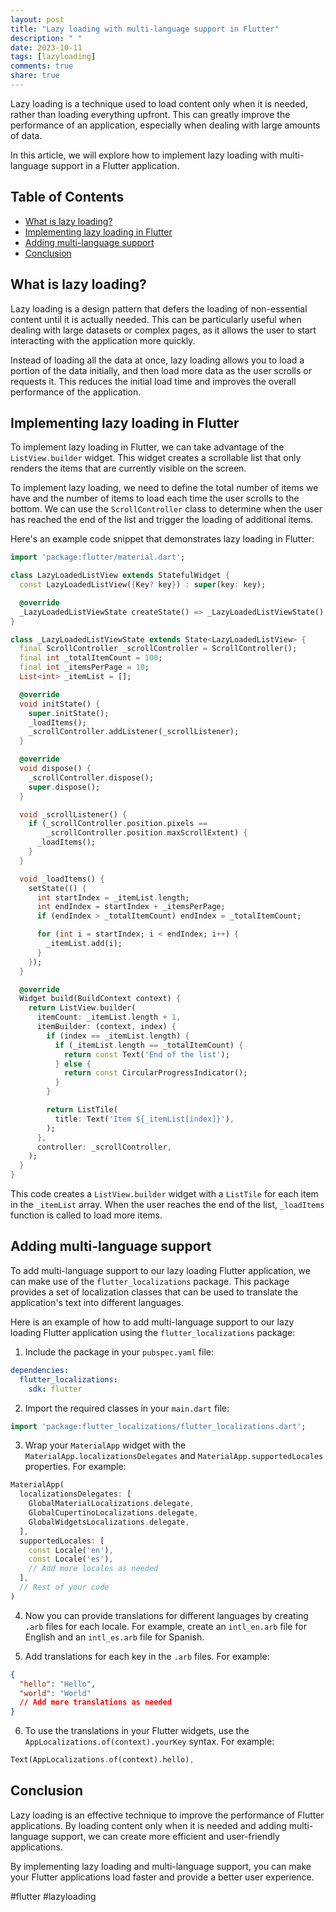 ```yaml
---
layout: post
title: "Lazy loading with multi-language support in Flutter"
description: " "
date: 2023-10-11
tags: [lazyloading]
comments: true
share: true
---
```


Lazy loading is a technique used to load content only when it is needed, rather than loading everything upfront. This can greatly improve the performance of an application, especially when dealing with large amounts of data.

In this article, we will explore how to implement lazy loading with multi-language support in a Flutter application.

## Table of Contents
- [What is lazy loading?](#what-is-lazy-loading)
- [Implementing lazy loading in Flutter](#implementing-lazy-loading-in-flutter)
- [Adding multi-language support](#adding-multi-language-support)
- [Conclusion](#conclusion)

## What is lazy loading?
Lazy loading is a design pattern that defers the loading of non-essential content until it is actually needed. This can be particularly useful when dealing with large datasets or complex pages, as it allows the user to start interacting with the application more quickly.

Instead of loading all the data at once, lazy loading allows you to load a portion of the data initially, and then load more data as the user scrolls or requests it. This reduces the initial load time and improves the overall performance of the application.

## Implementing lazy loading in Flutter
To implement lazy loading in Flutter, we can take advantage of the `ListView.builder` widget. This widget creates a scrollable list that only renders the items that are currently visible on the screen.

To implement lazy loading, we need to define the total number of items we have and the number of items to load each time the user scrolls to the bottom. We can use the `ScrollController` class to determine when the user has reached the end of the list and trigger the loading of additional items.

Here's an example code snippet that demonstrates lazy loading in Flutter:

```dart
import 'package:flutter/material.dart';

class LazyLoadedListView extends StatefulWidget {
  const LazyLoadedListView({Key? key}) : super(key: key);

  @override
  _LazyLoadedListViewState createState() => _LazyLoadedListViewState();
}

class _LazyLoadedListViewState extends State<LazyLoadedListView> {
  final ScrollController _scrollController = ScrollController();
  final int _totalItemCount = 100;
  final int _itemsPerPage = 10;
  List<int> _itemList = [];

  @override
  void initState() {
    super.initState();
    _loadItems();
    _scrollController.addListener(_scrollListener);
  }

  @override
  void dispose() {
    _scrollController.dispose();
    super.dispose();
  }

  void _scrollListener() {
    if (_scrollController.position.pixels ==
        _scrollController.position.maxScrollExtent) {
      _loadItems();
    }
  }

  void _loadItems() {
    setState(() {
      int startIndex = _itemList.length;
      int endIndex = startIndex + _itemsPerPage;
      if (endIndex > _totalItemCount) endIndex = _totalItemCount;

      for (int i = startIndex; i < endIndex; i++) {
        _itemList.add(i);
      }
    });
  }

  @override
  Widget build(BuildContext context) {
    return ListView.builder(
      itemCount: _itemList.length + 1,
      itemBuilder: (context, index) {
        if (index == _itemList.length) {
          if (_itemList.length == _totalItemCount) {
            return const Text('End of the list');
          } else {
            return const CircularProgressIndicator();
          }
        }

        return ListTile(
          title: Text('Item ${_itemList[index]}'),
        );
      },
      controller: _scrollController,
    );
  }
}
```
This code creates a `ListView.builder` widget with a `ListTile` for each item in the `_itemList` array. When the user reaches the end of the list, `_loadItems` function is called to load more items.

## Adding multi-language support
To add multi-language support to our lazy loading Flutter application, we can make use of the `flutter_localizations` package. This package provides a set of localization classes that can be used to translate the application's text into different languages.

Here is an example of how to add multi-language support to our lazy loading Flutter application using the `flutter_localizations` package:

1. Include the package in your `pubspec.yaml` file:

```yaml
dependencies:
  flutter_localizations:
    sdk: flutter
```

2. Import the required classes in your `main.dart` file:

```dart
import 'package:flutter_localizations/flutter_localizations.dart';
```

3. Wrap your `MaterialApp` widget with the `MaterialApp.localizationsDelegates` and `MaterialApp.supportedLocales` properties. For example:

```dart
MaterialApp(
  localizationsDelegates: [
    GlobalMaterialLocalizations.delegate,
    GlobalCupertinoLocalizations.delegate,
    GlobalWidgetsLocalizations.delegate,
  ],
  supportedLocales: [
    const Locale('en'),
    const Locale('es'),
    // Add more locales as needed
  ],
  // Rest of your code
)
```

4. Now you can provide translations for different languages by creating `.arb` files for each locale. For example, create an `intl_en.arb` file for English and an `intl_es.arb` file for Spanish.

5. Add translations for each key in the `.arb` files. For example:

```json
{
  "hello": "Hello",
  "world": "World"
  // Add more translations as needed
}
```

6. To use the translations in your Flutter widgets, use the `AppLocalizations.of(context).yourKey` syntax. For example:

```dart
Text(AppLocalizations.of(context).hello),
```

## Conclusion
Lazy loading is an effective technique to improve the performance of Flutter applications. By loading content only when it is needed and adding multi-language support, we can create more efficient and user-friendly applications.

By implementing lazy loading and multi-language support, you can make your Flutter applications load faster and provide a better user experience.

#flutter #lazyloading